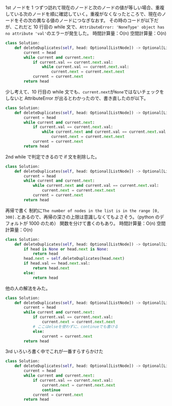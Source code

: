 1st
ノードを 1 つずつ訪れて現在のノードと次のノードの値が等しい場合、重複している次のノードを順に確認していく。重複がなくなったところで、現在のノードをその次の異なる値のノードにつなぎなおす。
その時のコードが以下だが、これだと 10 行目の while 文で、`AttributeError: 'NoneType' object has no attribute 'val'`のエラーが発生した。
時間計算量：O(n)
空間計算量：O(n)

```python
class Solution:
    def deleteDuplicates(self, head: Optional[ListNode]) -> Optional[ListNode]:
        current = head
        while current and current.next:
            if current.val == current.next.val:
                while current.val == current.next.val:
                    current.next = current.next.next
            current = current.next
        return head
```

少し考えて、10 行目の while 文でも、`current.next`が`None`ではないチェックをしないと AttributeError が出るとわかったので、書き直したのが以下。

```python
class Solution:
    def deleteDuplicates(self, head: Optional[ListNode]) -> Optional[ListNode]:
        current = head
        while current and current.next:
            if current.val == current.next.val:
                while current.next and current.val == current.next.val:
                    current.next = current.next.next
            current = current.next
        return head
```

2nd
while で判定できるので if 文を削除した。

```python
class Solution:
    def deleteDuplicates(self, head: Optional[ListNode]) -> Optional[ListNode]:
        current = head
        while current and current.next:
            while current.next and current.val == current.next.val:
                current.next = current.next.next
            current = current.next
        return head
```

再帰で書く
制約に`The number of nodes in the list is in the range [0, 300].`とあるので、再帰の深さの上限は意識しなくてもよさそう。（python のデフォルトが 1000 のため）
関数を分けて書くのもあり。
時間計算量：O(n)
空間計算量：O(n)

```python
class Solution:
    def deleteDuplicates(self, head: Optional[ListNode]) -> Optional[ListNode]:
        if head is None or head.next is None:
            return head
        head.next = self.deleteDuplicates(head.next)
        if head.val == head.next.val:
            return head.next
        else:
            return head
```

他の人の解法をみた。

```python
class Solution:
    def deleteDuplicates(self, head: Optional[ListNode]) -> Optional[ListNode]:
        current = head
        while current and current.next:
            if current.val == current.next.val:
                current.next = current.next.next
            # ここはelseを使わずに、continueでも書ける
            else:
                current = current.next
        return head
```

3rd
いろいろ書く中でこれが一番すらすらかけた

```python
class Solution:
    def deleteDuplicates(self, head: Optional[ListNode]) -> Optional[ListNode]:
        current = head
        while current and current.next:
            if current.val == current.next.val:
                current.next = current.next.next
                continue
            current = current.next
        return head
```
